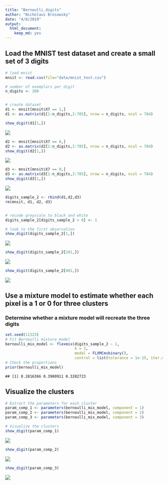 ```yaml
---
title: "Bernoulli_digits"
author: "Nicholaus Brosowsky"
date: "4/8/2019"
output:
  html_document:
    keep_md: yes
---
```




## Load the MNIST test dataset and create a small set of 3 digits


```r
# load mnist
mnsit <- read.csv(file="data/mnist_test.csv")

# number of exemplars per digit
n_digits <- 200 


# create dataset
d1 <- mnsit[mnsit$X7 == 1,]
d1 <- as.matrix(d1[1:n_digits,2:785], nrow = n_digits, ncol = 784)

show_digit(d1[1,])
```

![](bernoulli_digits_files/figure-html/unnamed-chunk-1-1.png)<!-- -->

```r
d2 <- mnsit[mnsit$X7 == 8,]
d2 <- as.matrix(d2[1:n_digits,2:785], nrow = n_digits, ncol = 784)
show_digit(d2[1,])
```

![](bernoulli_digits_files/figure-html/unnamed-chunk-1-2.png)<!-- -->

```r
d3 <- mnsit[mnsit$X7 == 0,]
d3 <- as.matrix(d3[1:n_digits,2:785], nrow = n_digits, ncol = 784)
show_digit(d3[1,])
```

![](bernoulli_digits_files/figure-html/unnamed-chunk-1-3.png)<!-- -->

```r
digits_sample_2 <- rbind(d1,d2,d3)
rm(mnsit, d1, d2, d3)


# recode greyscale to black and white
digits_sample_2[digits_sample_2 > 0] <- 1

# look to the first observation
show_digit(digits_sample_2[1,])
```

![](bernoulli_digits_files/figure-html/unnamed-chunk-1-4.png)<!-- -->

```r
show_digit(digits_sample_2[201,])
```

![](bernoulli_digits_files/figure-html/unnamed-chunk-1-5.png)<!-- -->

```r
show_digit(digits_sample_2[401,])
```

![](bernoulli_digits_files/figure-html/unnamed-chunk-1-6.png)<!-- -->

## Use a mixture model to estimate whether each pixel is a 1 or 0 for three clusters

### Determine whether a mixture model will recreate the three digits


```r
set.seed(11323)
# Fit Bernoulli mixture model
bernoulli_mix_model <- flexmix(digits_sample_2 ~ 1,
                               k = 3,
                               model = FLXMCmvbinary(),
                               control = list(tolerance = 1e-15, iter.max = 1000))
# Check the proportions
prior(bernoulli_mix_model)
```

```
## [1] 0.2816366 0.3900911 0.3282723
```

## Visualize the clusters


```r
# Extract the parameters for each cluster
param_comp_1 <- parameters(bernoulli_mix_model, component = 1)
param_comp_2 <- parameters(bernoulli_mix_model, component = 2)
param_comp_3 <- parameters(bernoulli_mix_model, component = 3)

# Visualize the clusters
show_digit(param_comp_1)
```

![](bernoulli_digits_files/figure-html/unnamed-chunk-3-1.png)<!-- -->

```r
show_digit(param_comp_2)
```

![](bernoulli_digits_files/figure-html/unnamed-chunk-3-2.png)<!-- -->

```r
show_digit(param_comp_3)
```

![](bernoulli_digits_files/figure-html/unnamed-chunk-3-3.png)<!-- -->
